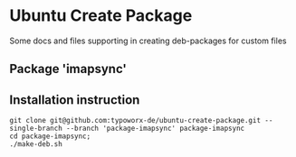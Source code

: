 # Ubuntu Create Package
Some docs and files supporting in creating deb-packages for custom files

## Package 'imapsync'

## Installation instruction
```
git clone git@github.com:typoworx-de/ubuntu-create-package.git --single-branch --branch 'package-imapsync' package-imapsync
cd package-imapsync;
./make-deb.sh
```
